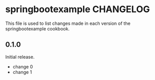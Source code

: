 # springbootexample CHANGELOG

This file is used to list changes made in each version of the springbootexample cookbook.

## 0.1.0

Initial release.

- change 0
- change 1
